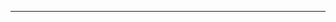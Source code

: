<!--
CO_OP_TRANSLATOR_METADATA:
{
  "original_hash": "49981bca8da6f4e2bf28665b69862fdb",
  "translation_date": "2025-08-28T20:56:48+00:00",
  "source_file": "README.md",
  "language_code": "br"
}
-->


---

